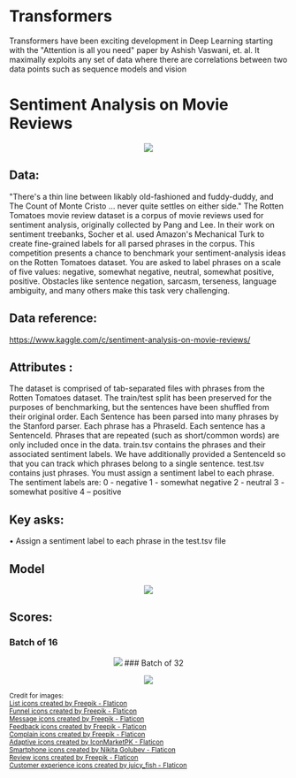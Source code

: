 # Transformers
 Transformers have been exciting development in Deep Learning starting with the "Attention is all you need" paper by Ashish Vaswani, et. al. It maximally exploits any set of data where there are correlations between two data points such as sequence models and vision

# Sentiment Analysis on Movie Reviews
<p align="center">
<img src = "https://github.com/SwamiKannan/Sentiment-Analysis-using-Transformers/blob/main/cover.jpg">
</p>

## Data:
"There's a thin line between likably old-fashioned and fuddy-duddy, and The Count of Monte Cristo ... never quite settles on either side."
The Rotten Tomatoes movie review dataset is a corpus of movie reviews used for sentiment analysis, originally collected by Pang and Lee. In their work on sentiment treebanks, Socher et al. used Amazon's Mechanical Turk to create fine-grained labels for all parsed phrases in the corpus. This competition presents a chance to benchmark your sentiment-analysis ideas on the Rotten Tomatoes dataset. You are asked to label phrases on a scale of five values: negative, somewhat negative, neutral, somewhat positive, positive. Obstacles like sentence negation, sarcasm, terseness, language ambiguity, and many others make this task very challenging.

## Data reference: 
https://www.kaggle.com/c/sentiment-analysis-on-movie-reviews/
## Attributes :
The dataset is comprised of tab-separated files with phrases from the Rotten Tomatoes dataset. The train/test split has been preserved for the purposes of benchmarking, but the sentences have been shuffled from their original order. Each Sentence has been parsed into many phrases by the Stanford parser. Each phrase has a PhraseId. Each sentence has a SentenceId. Phrases that are repeated (such as short/common words) are only included once in the data.
train.tsv contains the phrases and their associated sentiment labels. We have additionally provided a SentenceId so that you can track which phrases belong to a single sentence.
test.tsv contains just phrases. You must assign a sentiment label to each phrase.
The sentiment labels are:
0 - negative
1 - somewhat negative
2 - neutral
3 - somewhat positive
4 – positive

## Key asks:
•	Assign a sentiment label to each phrase in the test.tsv file

## Model
<p align="center">
<img src ="https://github.com/SwamiKannan/Sentiment-Analysis-using-Transformers/blob/main/Model_design.PNG"
</p>

## Scores:
### Batch of 16
<p align="center">
<img src ="https://github.com/SwamiKannan/Sentiment-Analysis-using-Transformers/blob/main/Score_16_sample_batch.PNG"
</p>
### Batch of 32
<p align="center">
<img src ="https://github.com/SwamiKannan/Sentiment-Analysis-using-Transformers/blob/main/Score_32_sample_batch.PNG"
</p>

<p align="left">

<sub>
Credit for images:<br>
<a href="https://www.flaticon.com/free-icons/list" title="list icons">List icons created by Freepik - Flaticon</a><br>
<a href="https://www.flaticon.com/free-icons/funnel" title="funnel icons">Funnel icons created by Freepik - Flaticon</a><br>
<a href="https://www.flaticon.com/free-icons/message" title="message icons">Message icons created by Freepik - Flaticon</a><br>
<a href="https://www.flaticon.com/free-icons/feedback" title="feedback icons">Feedback icons created by Freepik - Flaticon</a><br>
<a href="https://www.flaticon.com/free-icons/complain" title="complain icons">Complain icons created by Freepik - Flaticon</a><br>
<a href="https://www.flaticon.com/free-icons/adaptive" title="adaptive icons">Adaptive icons created by IconMarketPK - Flaticon</a><br>
<a href="https://www.flaticon.com/free-icons/smartphone" title="smartphone icons">Smartphone icons created by Nikita Golubev - Flaticon</a><br>
<a href="https://www.flaticon.com/free-icons/review" title="review icons">Review icons created by Freepik - Flaticon</a><br>
<a href="https://www.flaticon.com/free-icons/customer-experience" title="customer experience icons">Customer experience icons created by juicy_fish - Flaticon</a><br>
</sub>
</p>
